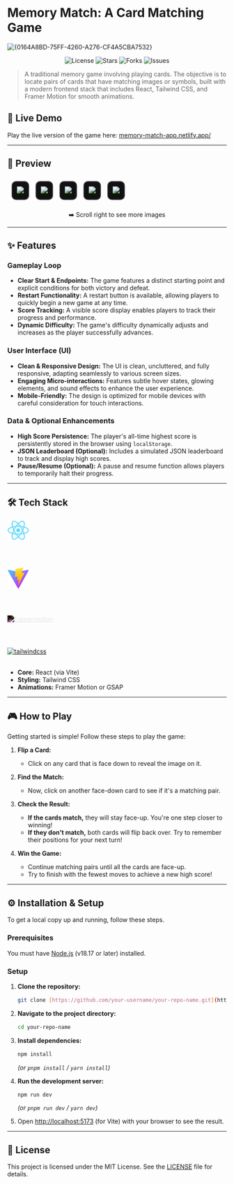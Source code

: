 # Memory Match: A Card Matching Game

<img width="953" height="540" alt="{0164A8BD-75FF-4260-A276-CF4A5CBA7532}" src="https://github.com/user-attachments/assets/32dbaf46-b72a-4574-8512-27d80817d064" />


<p align="center">
  <img src="https://img.shields.io/github/license/rudraprasad69/Store-Rating-Platform" alt="License">
  <img src="https://img.shields.io/github/stars/rudraprasad69/Store-Rating-Platform" alt="Stars">
  <img src="https://img.shields.io/github/forks/rudraprasad69/Store-Rating-Platform" alt="Forks">
  <img src="https://img.shields.io/github/issues/rudraprasad69/Store-Rating-Platform" alt="Issues">
</p>

> A traditional memory game involving playing cards. The objective is to locate pairs of cards that have matching images or symbols, built with a modern frontend stack that includes React, Tailwind CSS, and Framer Motion for smooth animations.

## 🚀 Live Demo

Play the live version of the game here:
[memory-match-app.netlify.app/](https://memory-match-app.netlify.app/)

---
  
## 📸 Preview  

<div align="center" style="display: flex; gap: 15px; overflow-x: auto; padding: 10px; max-width: 100%;">

  <div style="border: 2px solid #333; border-radius: 10px; padding: 10px; flex: 0 0 auto; background: #111;">
    <img src="https://github.com/user-attachments/assets/3f43ba54-3ba1-4934-bcac-07f4854ac7b8" width="300" />
  </div>

  <div style="border: 2px solid #333; border-radius: 10px; padding: 10px; flex: 0 0 auto; background: #111;">
    <img src="https://github.com/user-attachments/assets/aafd6bd3-7211-4113-b7fd-e1d33601e5de" width="300" />
  </div>

  <div style="border: 2px solid #333; border-radius: 10px; padding: 10px; flex: 0 0 auto; background: #111;">
    <img src="https://github.com/user-attachments/assets/d502c3ae-e5a0-48b9-8ba8-8ba5f94de995" width="300" />
  </div>

  <div style="border: 2px solid #333; border-radius: 10px; padding: 10px; flex: 0 0 auto; background: #111;">
    <img src="https://github.com/user-attachments/assets/f1fe5ffa-df25-4a82-bcae-63ca8513a1d6" width="300" />
  </div>

  <div style="border: 2px solid #333; border-radius: 10px; padding: 10px; flex: 0 0 auto; background: #111;">
    <img src="https://github.com/user-attachments/assets/2b396474-8661-41c9-9a43-cd2bb61c9c0a" width="300" />
  </div>

</div>

<p align="center">➡️ Scroll right to see more images</p>

---

## ✨ Features

### Gameplay Loop
-   **Clear Start & Endpoints:** The game features a distinct starting point and explicit conditions for both victory and defeat.
-   **Restart Functionality:** A restart button is available, allowing players to quickly begin a new game at any time.
-   **Score Tracking:** A visible score display enables players to track their progress and performance.
-   **Dynamic Difficulty:** The game's difficulty dynamically adjusts and increases as the player successfully advances.

### User Interface (UI)
-   **Clean & Responsive Design:** The UI is clean, uncluttered, and fully responsive, adapting seamlessly to various screen sizes. 
-   **Engaging Micro-interactions:** Features subtle hover states, glowing elements, and sound effects to enhance the user experience. 
-   **Mobile-Friendly:** The design is optimized for mobile devices with careful consideration for touch interactions.

### Data & Optional Enhancements
-   **High Score Persistence:** The player's all-time highest score is persistently stored in the browser using `localStorage`. 
-   **JSON Leaderboard (Optional):** Includes a simulated JSON leaderboard to track and display high scores. 
-   **Pause/Resume (Optional):** A pause and resume function allows players to temporarily halt their progress. 

---

## 🛠️ Tech Stack

<div align="left" style="display: flex; flex-direction: column; align-items: flex-start; gap: 20px;">

  <!-- React -->
  <a href="https://reactjs.org/" target="_blank" rel="noreferrer" style="text-align: left;">
    <img src="https://raw.githubusercontent.com/devicons/devicon/master/icons/react/react-original.svg" alt="react" width="50" height="50"/>
  </a>
  <br>

  <!-- Vite -->
  <a href="https://vitejs.dev/" target="_blank" rel="noreferrer" style="text-align: left;">
    <img src="https://raw.githubusercontent.com/devicons/devicon/master/icons/vitejs/vitejs-original.svg" alt="vite" width="50" height="50"/>
  </a>
  <br>

  <!-- Framer Motion -->
  <a href="https://www.framer.com/motion/" target="_blank" rel="noreferrer" style="text-align: left;">
    <img src="https://www.vectorlogo.zone/logos/framer/framer-icon.svg" alt="framermotion" width="50" height="50" style="filter: invert(1);" />
  </a>
  <br>

  <!-- TailwindCSS -->
  <a href="https://tailwindcss.com/" target="_blank" rel="noreferrer" style="text-align: left;">
    <img src="https://www.vectorlogo.zone/logos/tailwindcss/tailwindcss-icon.svg" alt="tailwindcss" width="50" height="50"/>
  </a>

</div>
<br>

-   **Core:** React (via Vite) 
-   **Styling:** Tailwind CSS 
-   **Animations:** Framer Motion or GSAP 

---

## 🎮 How to Play

Getting started is simple! Follow these steps to play the game:

1.  **Flip a Card:**
    * Click on any card that is face down to reveal the image on it.

2.  **Find the Match:**
    * Now, click on another face-down card to see if it's a matching pair.

3.  **Check the Result:**
    * **If the cards match,** they will stay face-up. You're one step closer to winning!
    * **If they don't match,** both cards will flip back over. Try to remember their positions for your next turn!

4.  **Win the Game:**
    * Continue matching pairs until all the cards are face-up.
    * Try to finish with the fewest moves to achieve a new high score!

---

## ⚙️ Installation & Setup

To get a local copy up and running, follow these steps.

### Prerequisites

You must have [Node.js](https://nodejs.org/en/) (v18.17 or later) installed.

### Setup

1.  **Clone the repository:**
    ```bash
    git clone [https://github.com/your-username/your-repo-name.git](https://github.com/your-username/your-repo-name.git)
    ```

2.  **Navigate to the project directory:**
    ```bash
    cd your-repo-name
    ```

3.  **Install dependencies:**
    ```bash
    npm install 
    ```
    *(or `pnpm install` / `yarn install`)*

4.  **Run the development server:**
    ```bash
    npm run dev
    ```
    *(or `pnpm run dev` / `yarn dev`)*

5.  Open [http://localhost:5173](http://localhost:5173) (for Vite) with your browser to see the result.

---

## 📝 License

This project is licensed under the MIT License. See the [LICENSE](LICENSE) file for details.

